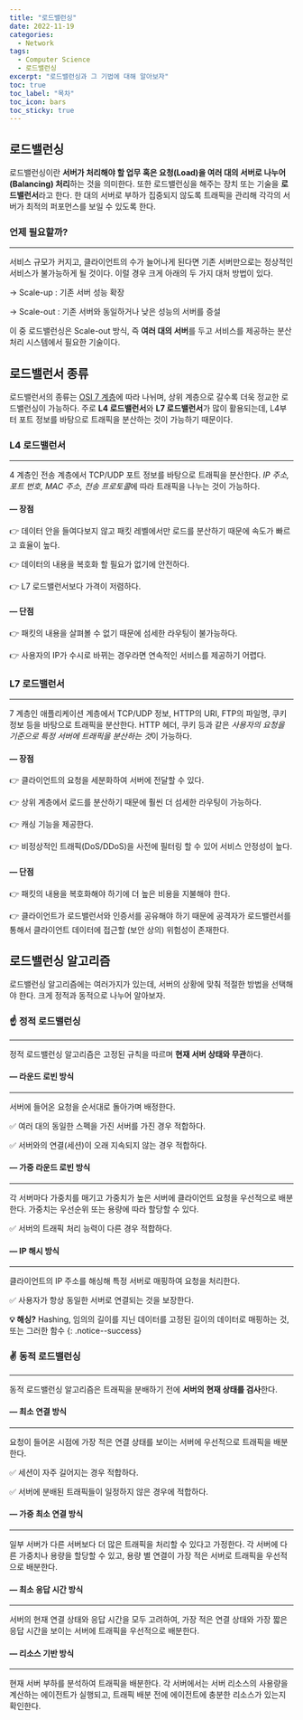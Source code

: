 ```yaml
---
title: "로드밸런싱"
date: 2022-11-19
categories:
  - Network
tags:
  - Computer Science
  - 로드밸런싱
excerpt: "로드밸런싱과 그 기법에 대해 알아보자"
toc: true
toc_label: "목차"
toc_icon: bars
toc_sticky: true
---
```


## 로드밸런싱

로드밸런싱이란 **서버가 처리해야 할 업무 혹은 요청(Load)을 여러 대의 서버로 나누어(Balancing) 처리**하는 것을 의미한다. 또한 로드밸런싱을 해주는 장치 또는 기술을 **로드밸런서**라고 한다. 한 대의 서버로 부하가 집중되지 않도록 트래픽을 관리해 각각의 서버가 최적의 퍼포먼스를 보일 수 있도록 한다.

### 언제 필요할까?

---

서비스 규모가 커지고, 클라이언트의 수가 늘어나게 된다면 기존 서버만으로는 정상적인 서비스가 불가능하게 될 것이다. 이럴 경우 크게 아래의 두 가지 대처 방법이 있다.

→ Scale-up : 기존 서버 성능 확장

→ Scale-out : 기존 서버와 동일하거나 낮은 성능의 서버를 증설

이 중 로드밸런싱은 Scale-out 방식, 즉 **여러 대의 서버**를 두고 서비스를 제공하는 분산 처리 시스템에서 필요한 기술이다.

## 로드밸런서 종류

로드밸런서의 종류는 [OSI 7 계층](https://overtae.github.io/blog/network/osi-7-layer/)에 따라 나뉘며, 상위 계층으로 갈수록 더욱 정교한 로드밸런싱이 가능하다. 주로 **L4 로드밸런서**와 **L7 로드밸런서**가 많이 활용되는데, L4부터 포트 정보를 바탕으로 트래픽을 분산하는 것이 가능하기 때문이다.

### L4 로드밸런서

---

4 계층인 전송 계층에서 TCP/UDP 포트 정보를 바탕으로 트래픽을 분산한다. *IP 주소, 포트 번호, MAC 주소, 전송 프로토콜*에 따라 트래픽을 나누는 것이 가능하다. 

#### — 장점

👉 데이터 안을 들여다보지 않고 패킷 레벨에서만 로드를 분산하기 때문에 속도가 빠르고 효율이 높다.

👉 데이터의 내용을 복호화 할 필요가 없기에 안전하다.

👉 L7 로드밸런서보다 가격이 저렴하다.

#### — 단점

👉 패킷의 내용을 살펴볼 수 없기 때문에 섬세한 라우팅이 불가능하다.

👉 사용자의 IP가 수시로 바뀌는 경우라면 연속적인 서비스를 제공하기 어렵다.

### L7 로드밸런서

---

7 계층인 애플리케이션 계층에서 TCP/UDP 정보, HTTP의 URI, FTP의 파일명, 쿠키 정보 등을 바탕으로 트래픽을 분산한다. HTTP 헤더, 쿠키 등과 같은 *사용자의 요청을 기준으로 특정 서버에 트래픽을 분산하는 것*이 가능하다.

#### — 장점

👉 클라이언트의 요청을 세분화하여 서버에 전달할 수 있다.

👉 상위 계층에서 로드를 분산하기 때문에 훨씬 더 섬세한 라우팅이 가능하다.

👉 캐싱 기능을 제공한다.

👉 비정상적인 트래픽(DoS/DDoS)을 사전에 필터링 할 수 있어 서비스 안정성이 높다.

#### — 단점

👉 패킷의 내용을 복호화해야 하기에 더 높은 비용을 지불해야 한다.

👉 클라이언트가 로드밸런서와 인증서를 공유해야 하기 때문에 공격자가 로드밸런서를 통해서 클라이언트 데이터에 접근할 (보안 상의) 위험성이 존재한다.

## 로드밸런싱 알고리즘

로드밸런싱 알고리즘에는 여러가지가 있는데, 서버의 상황에 맞춰 적절한 방법을 선택해야 한다. 크게 정적과 동적으로 나누어 알아보자.

### ☝️ 정적 로드밸런싱

---

정적 로드밸런싱 알고리즘은 고정된 규칙을 따르며 **현재 서버 상태와 무관**하다.

#### — 라운드 로빈 방식

---

서버에 들어온 요청을 순서대로 돌아가며 배정한다.

✅ 여러 대의 동일한 스펙을 가진 서버를 가진 경우 적합하다.

✅ 서버와의 연결(세션)이 오래 지속되지 않는 경우 적합하다.

#### — 가중 라운드 로빈 방식

---

각 서버마다 가중치를 매기고 가중치가 높은 서버에 클라이언트 요청을 우선적으로 배분한다. 가중치는 우선순위 또는 용량에 따라 할당할 수 있다. 

✅ 서버의 트래픽 처리 능력이 다른 경우 적합하다.

#### — IP 해시 방식

---

클라이언트의 IP 주소를 해싱해 특정 서버로 매핑하여 요청을 처리한다. 

✅ 사용자가 항상 동일한 서버로 연결되는 것을 보장한다.

**💡 해싱?** Hashing, 임의의 길이를 지닌 데이터를 고정된 길이의 데이터로 매핑하는 것, 또는 그러한 함수
{: .notice--success}

### ✌️ 동적 로드밸런싱

---

동적 로드밸런싱 알고리즘은 트래픽을 분배하기 전에 **서버의 현재 상태를 검사**한다.

#### — 최소 연결 방식

---

요청이 들어온 시점에 가장 적은 연결 상태를 보이는 서버에 우선적으로 트래픽을 배분한다.

✅ 세션이 자주 길어지는 경우 적합하다.

✅ 서버에 분배된 트래픽들이 일정하지 않은 경우에 적합하다.

#### — 가중 최소 연결 방식

---

일부 서버가 다른 서버보다 더 많은 트래픽을 처리할 수 있다고 가정한다. 각 서버에 다른 가중치나 용량을 할당할 수 있고, 용량 별 연결이 가장 적은 서버로 트래픽을 우선적으로 배분한다.

#### — 최소 응답 시간 방식

---

서버의 현재 연결 상태와 응답 시간을 모두 고려하여, 가장 적은 연결 상태와 가장 짧은 응답 시간을 보이는 서버에 트래픽을 우선적으로 배분한다.

#### — 리소스 기반 방식

---

현재 서버 부하를 분석하여 트래픽을 배분한다. 각 서버에서는 서버 리소스의 사용량을 계산하는 에이전트가 실행되고, 트래픽 배분 전에 에이전트에 충분한 리소스가 있는지 확인한다.